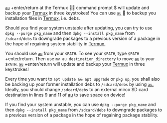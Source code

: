 [`au`](https://github.com/sdrausty/au/blob/master/au) +enter/return at the Termux 💪🙂 command prompt $ will update and backup your [Termux](https://termux.com/) in three keystrokes! You can use [`au`](https://github.com/sdrausty/au/blob/master/au) 📲 to backup you installation files in [Termux,](https://termux.com/) i.e. debs. 

Should you find your system unstable after updating, you can try to use `dpkg --purge pkg_name` and then `dpkg --install pkg_name` from `/sdcard/debs` to downgrade packages to a previous version of a package in the hope of regaining system stability in [Termux.](https://termux.com/)

You should use [`au`](https://github.com/sdrausty/au/blob/master/au) from your `$PATH`. To see your `$PATH`, type `$PATH` +enter/return. Then use `mv au destination_directory` to move [`au`](https://github.com/sdrausty/au/blob/master/au) to your `$PATH`. [`au`](https://github.com/sdrausty/au/blob/master/au) +enter/return will update and backup your [Termux](https://termux.com/) in three keystrokes!

Every time you want to `apt update && apt upgrade` or `pkg up`, you shall also be backing up your former installation debs to `/sdcard/debs` by using [`au`.](https://github.com/sdrausty/au/blob/master/au) Ideally, you should change `/sdcard/debs` to an external mirco SD card destination in lines 9 and 11 of [au](https://github.com/sdrausty/au/blob/master/au) to save space on device!

If you find your system unstable, you can use `dpkg --purge pkg_name` and then `dpkg --install pkg_name` from `/sdcard/debs` to downgrade packages to a previous version of a package in the hope of regaining package stability. 
